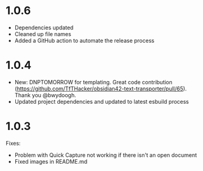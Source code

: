 # 1.0.6

- Dependencies updated
- Cleaned up file names
- Added a GitHub action to automate the release process

# 1.0.4

- New: DNPTOMORROW for templating. Great code contribution (https://github.com/TfTHacker/obsidian42-text-transporter/pull/65). Thank you @bwydoogh.
- Updated project dependencies and updated to latest esbuild process

# 1.0.3

Fixes:

- Problem with Quick Capture not working if there isn't an open document
- Fixed images in README.md

